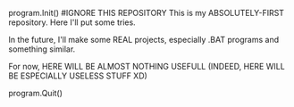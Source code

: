 program.Init()
#IGNORE THIS REPOSITORY
This is my ABSOLUTELY-FIRST repository. Here I'll put some tries. 

In the future, I'll make some REAL projects, especially .BAT programs and something similar.

For now, HERE WILL BE ALMOST NOTHING USEFULL (INDEED, HERE WILL BE ESPECIALLY USELESS STUFF XD)

program.Quit()
